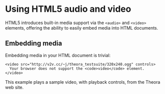 # Using HTML5 audio and video

HTML5 introduces built-in media support via the `<audio>` and `<video>` elements, offering the ability to easily embed media into HTML documents.

## **Embedding media**

Embedding media in your HTML document is trivial:

```
<video src="http://v2v.cc/~j/theora_testsuite/320x240.ogg" controls>
  Your browser does not support the <code>video</code> element.
</video>
```

This example plays a sample video, with playback controls, from the Theora web site.





